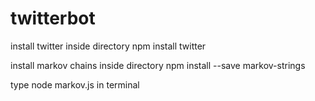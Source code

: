 # twitterbot

install twitter inside directory
npm install twitter

install markov chains inside directory
npm install --save markov-strings

type node markov.js in terminal
